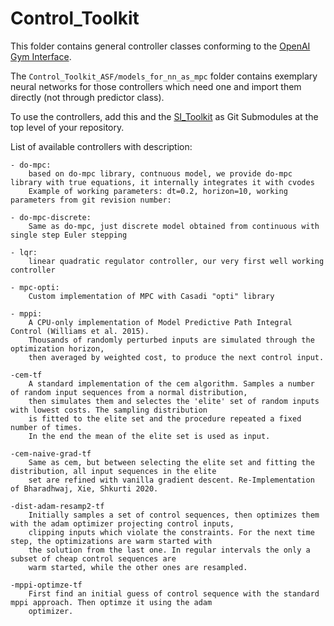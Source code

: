 # Control_Toolkit

This folder contains general controller classes conforming to the [OpenAI Gym Interface](https://arxiv.org/pdf/1606.01540).

The `Control_Toolkit_ASF/models_for_nn_as_mpc` folder contains exemplary neural networks for those controllers which need one and import them directly (not through predictor class).

To use the controllers, add this and the [SI_Toolkit](https://github.com/SensorsINI/SI_Toolkit) as Git Submodules at the top level of your repository.

List of available controllers with description:
    
    - do-mpc:
        based on do-mpc library, contnuous model, we provide do-mpc library with true equations, it internally integrates it with cvodes
        Example of working parameters: dt=0.2, horizon=10, working parameters from git revision number:

    - do-mpc-discrete:
        Same as do-mpc, just discrete model obtained from continuous with single step Euler stepping

    - lqr:
        linear quadratic regulator controller, our very first well working controller

    - mpc-opti:
        Custom implementation of MPC with Casadi "opti" library

    - mppi:
        A CPU-only implementation of Model Predictive Path Integral Control (Williams et al. 2015). 
        Thousands of randomly perturbed inputs are simulated through the optimization horizon, 
        then averaged by weighted cost, to produce the next control input.

    -cem-tf
        A standard implementation of the cem algorithm. Samples a number of random input sequences from a normal distribution,
        then simulates them and selectes the 'elite' set of random inputs with lowest costs. The sampling distribution
        is fitted to the elite set and the procedure repeated a fixed number of times. 
        In the end the mean of the elite set is used as input.
    
    -cem-naive-grad-tf
        Same as cem, but between selecting the elite set and fitting the distribution, all input sequences in the elite
        set are refined with vanilla gradient descent. Re-Implementation of Bharadhwaj, Xie, Shkurti 2020.

    -dist-adam-resamp2-tf
        Initially samples a set of control sequences, then optimizes them with the adam optimizer projecting control inputs,
        clipping inputs which violate the constraints. For the next time step, the optimizations are warm started with
        the solution from the last one. In regular intervals the only a subset of cheap control sequences are 
        warm started, while the other ones are resampled.

    -mppi-optimze-tf
        First find an initial guess of control sequence with the standard mppi approach. Then optimze it using the adam
        optimizer.
    
        

    
        